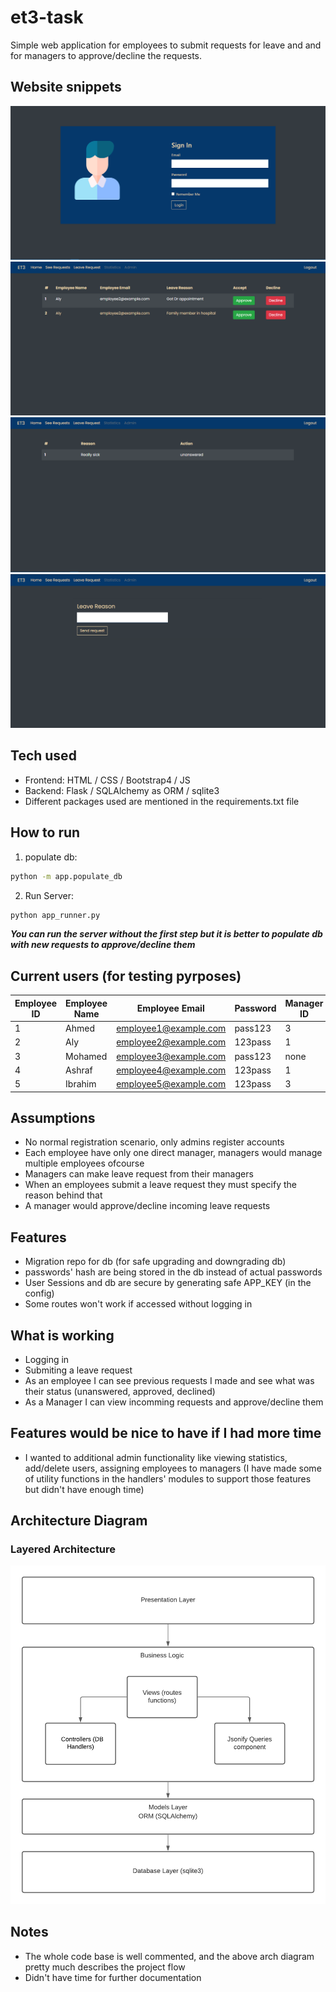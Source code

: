 # et3-task
Simple web application for employees to submit requests for leave and and for managers to approve/decline the requests.

## Website snippets
![Arch Diagram of website](/documentation/login.png)
![Arch Diagram of website](/documentation/incoming_requests.png)
![Arch Diagram of website](/documentation/past_requests.png)
![Arch Diagram of website](/documentation/home.png)

## Tech used
- Frontend: HTML / CSS / Bootstrap4 / JS
- Backend: Flask / SQLAlchemy as ORM / sqlite3
- Different packages used are mentioned in the requirements.txt file
  
## How to run
1. populate db:
```bash 
python -m app.populate_db
```

2. Run Server: 
```bash 
python app_runner.py
```
**<em>You can run the server without the first step but it is better to populate db with new requests to approve/decline them</em>**

## Current users (for testing pyrposes)
| Employee ID | Employee Name | Employee Email | Password | Manager ID |
| --- | --- | --- | --- | --- |
1 | Ahmed | employee1@example.com | pass123 | 3 |
2 | Aly | employee2@example.com | 123pass | 1 |
3 | Mohamed | employee3@example.com | pass123 | none |
4 | Ashraf | employee4@example.com | 123pass | 1 |
5 | Ibrahim | employee5@example.com | 123pass | 3 |

## Assumptions
- No normal registration scenario, only admins register accounts
- Each employee have only one direct manager, managers would manage multiple employees ofcourse
- Managers can make leave request from their managers
- When an employees submit a leave request they must specify the reason behind that
- A manager would approve/decline incoming leave requests
  
## Features
- Migration repo for db (for safe upgrading and downgrading db)
- passwords' hash are being stored in the db instead of actual passwords
- User Sessions and db are secure by generating safe APP_KEY (in the config)
- Some routes won't work if accessed without logging in

## What is working
- Logging in
- Submiting a leave request
- As an employee I can see previous requests I made and see what was their status (unanswered, approved, declined)
- As a Manager I can view incomming requests and approve/decline them

## Features would be nice to have if I had more time
- I wanted to additional admin functionality like viewing statistics, add/delete users, assigning employees to managers (I have made some of utility functions in the handlers' modules to support those features but didn't have enough time)

## Architecture Diagram
### Layered Architecture
![Arch Diagram of website](/documentation/arch_diagram.png)

## Notes
- The whole code base is well commented, and the above arch diagram pretty much describes the project flow
- Didn't have time for further documentation

